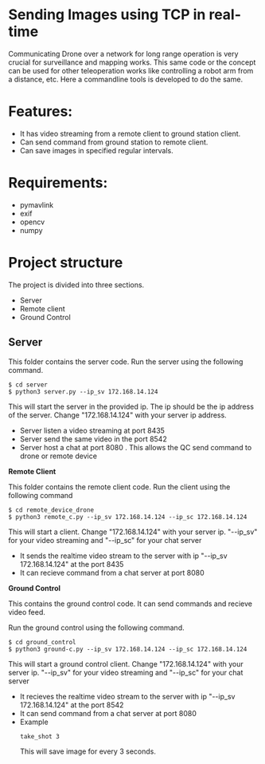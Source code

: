 # Sending Images using TCP in real-time
Communicating Drone over a network for long range operation is very crucial for surveillance and mapping works. This same code or the concept can be used for other teleoperation works like controlling a robot arm from a distance, etc. Here a commandline tools is developed to do the same. 

# Features:
- It has video streaming from a remote client to ground station client.
- Can send command from ground station to remote client.
- Can save images in specified regular intervals.

# Requirements:

- pymavlink
- exif
- opencv
- numpy



# Project structure

The project is divided into three sections.

- Server 
- Remote client 
- Ground Control

## Server 

<p> This folder contains the server code.
Run the server using the following command.

```
$ cd server
$ python3 server.py --ip_sv 172.168.14.124 
```

This will start the server in the provided ip. The ip should be the ip address of the server. Change "172.168.14.124" with your server ip address. 

- Server listen a video streaming at port 8435
- Server send the same video in the port 8542
- Server host a chat at port 8080 .  This allows the QC send command to drone or remote device 

</p>

<b> Remote Client </b>

<p> This folder contains the remote client code. Run the client using the following command 
 
```
$ cd remote_device_drone
$ python3 remote_c.py --ip_sv 172.168.14.124 --ip_sc 172.168.14.124
```
This will start a client. Change "172.168.14.124" with your server ip. "--ip_sv" for your video streaming and "--ip_sc" for your chat server

- It sends the realtime video stream to the server with ip "--ip_sv 172.168.14.124" at the port 8435
- It can recieve command from a chat server at port 8080

</p>


<b> Ground Control</b>

<p>
This contains the ground control code. It can send commands and recieve video feed.

Run the ground control using the following command.
```
$ cd ground_control
$ python3 ground-c.py --ip_sv 172.168.14.124 --ip_sc 172.168.14.124
```
This will start a ground control client. Change "172.168.14.124" with your server ip. "--ip_sv" for your video streaming and "--ip_sc" for your chat server

- It recieves the realtime video stream to the server with ip "--ip_sv 172.168.14.124" at the port 8542
- It can send command from a chat server at port 8080
- Example
  ```
  take_shot 3
  ```
  This will save image for every 3 seconds.
</p>
